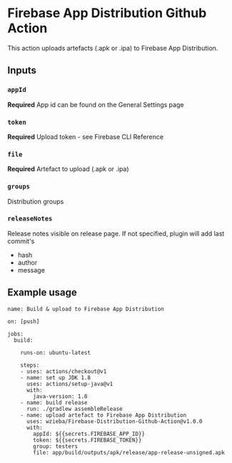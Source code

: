 # Firebase App Distribution Github Action

This action uploads artefacts (.apk or .ipa) to Firebase App Distribution.

## Inputs

### `appId`

**Required** App id can be found on the General Settings page

### `token`

**Required** Upload token - see Firebase CLI Reference

### `file`

**Required** Artefact to upload (.apk or .ipa)

### `groups`

Distribution groups

### `releaseNotes`

Release notes visible on release page. If not specified, plugin will add last commit's
 - hash
 - author
 - message

## Example usage

```
name: Build & upload to Firebase App Distribution 

on: [push]

jobs:
  build:

    runs-on: ubuntu-latest

    steps:
    - uses: actions/checkout@v1
    - name: set up JDK 1.8
      uses: actions/setup-java@v1
      with:
        java-version: 1.8
    - name: build release 
      run: ./gradlew assembleRelease
    - name: upload artefact to Firebase App Distribution
      uses: wzieba/Firebase-Distribution-Github-Action@v1.0.0
      with:
        appId: ${{secrets.FIREBASE_APP_ID}}
        token: ${{secrets.FIREBASE_TOKEN}}
        group: testers
        file: app/build/outputs/apk/release/app-release-unsigned.apk
```
